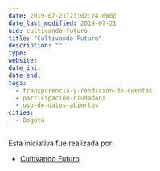 ```yaml
---
date: 2019-07-21T23:02:24.000Z
date_last_modified: 2019-07-21
uid: cultivando-futuro
title: "Cultivando Futuro"
description: ""
type: 
website: 
date_ini: 
date_end: 
tags:
  - transparencia-y-rendicion-de-cuentas
  - participación-ciudadana
  - uso-de-datos-abiertos
cities: 
  - Bogotá
---
```


Esta iniciativa fue realizada por:

- [Cultivando Futuro](/organizaciones/cultivando-futuro)

